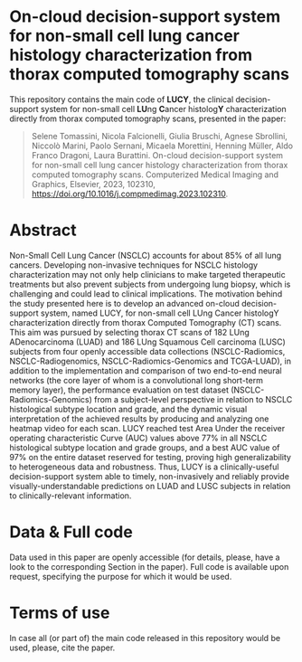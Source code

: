 # On-cloud decision-support system for non-small cell lung cancer histology characterization from thorax computed tomography scans
This repository contains the main code of **LUCY**, the clinical decision-support system for non-small cell **LU**ng **C**ancer
histolog**Y** characterization directly from thorax computed tomography scans, presented in the paper:

>Selene Tomassini, Nicola Falcionelli, Giulia Bruschi, Agnese Sbrollini, Niccolò Marini, Paolo Sernani, Micaela Morettini, Henning Müller, Aldo Franco Dragoni, Laura Burattini. On-cloud decision-support system for non-small cell lung cancer histology characterization from thorax computed tomography scans. Computerized Medical Imaging and Graphics, Elsevier, 2023, 102310, https://doi.org/10.1016/j.compmedimag.2023.102310.

# Abstract
Non-Small Cell Lung Cancer (NSCLC) accounts for about 85% of all lung cancers. Developing non-invasive techniques for NSCLC histology characterization may not only help clinicians to make targeted therapeutic treatments but also prevent subjects from undergoing lung biopsy, which is challenging and could lead to clinical implications. The motivation behind the study presented here is to develop an advanced on-cloud decision-support system, named LUCY, for non-small cell LUng Cancer histologY characterization directly from thorax Computed Tomography (CT) scans. This aim was pursued by selecting thorax CT scans of 182 LUng ADenocarcinoma (LUAD) and 186 LUng Squamous Cell carcinoma (LUSC) subjects from four openly accessible data collections (NSCLC-Radiomics, NSCLC-Radiogenomics, NSCLC-Radiomics-Genomics and TCGA-LUAD), in addition to the implementation and comparison of two end-to-end neural networks (the core layer of whom is a convolutional long short-term memory layer), the performance evaluation on test dataset (NSCLC-Radiomics-Genomics) from a subject-level perspective in relation to NSCLC histological subtype location and grade, and the dynamic visual interpretation of the achieved results by producing and analyzing one heatmap video for each scan. LUCY reached test Area Under the receiver operating characteristic Curve (AUC) values above 77% in all NSCLC histological subtype location and grade groups, and a best AUC value of 97% on the entire dataset reserved for testing, proving high generalizability to heterogeneous data and robustness. Thus, LUCY is a clinically-useful decision-support system able to timely, non-invasively and reliably provide visually-understandable predictions on LUAD and LUSC subjects in relation to clinically-relevant information.

# Data & Full code
Data used in this paper are openly accessible (for details, please, have a look to the corresponding Section in the paper). 
Full code is available upon request, specifying the purpose for which it would be used.

# Terms of use
In case all (or part of) the main code released in this repository would be used, please, cite the paper.